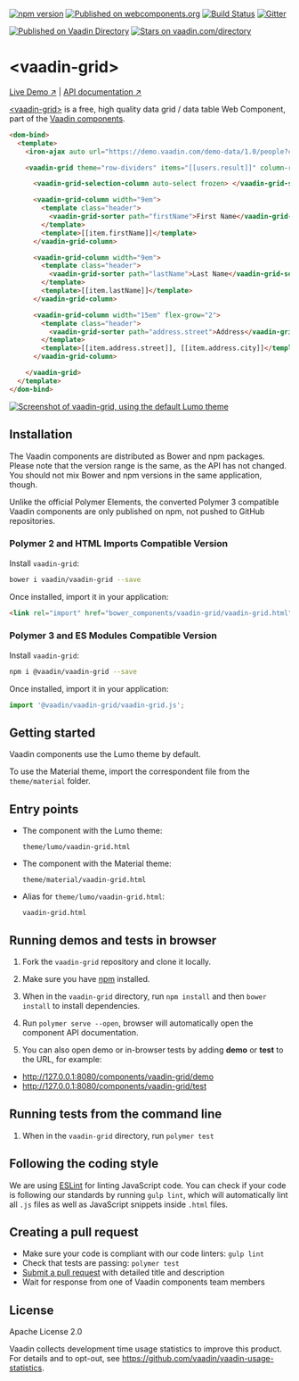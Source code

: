 [![npm version](https://badge.fury.io/js/%40vaadin%2Fvaadin-grid.svg)](https://badge.fury.io/js/%40vaadin%2Fvaadin-grid)
[![Published on webcomponents.org](https://img.shields.io/badge/webcomponents.org-published-blue.svg)](https://www.webcomponents.org/element/vaadin/vaadin-grid)
[![Build Status](https://travis-ci.org/vaadin/vaadin-grid.svg?branch=master)](https://travis-ci.org/vaadin/vaadin-grid)
[![Gitter](https://badges.gitter.im/Join%20Chat.svg)](https://gitter.im/vaadin/web-components?utm_source=badge&utm_medium=badge&utm_campaign=pr-badge)

[![Published on Vaadin  Directory](https://img.shields.io/badge/Vaadin%20Directory-published-00b4f0.svg)](https://vaadin.com/directory/component/vaadinvaadin-grid)
[![Stars on vaadin.com/directory](https://img.shields.io/vaadin-directory/star/vaadinvaadin-grid.svg)](https://vaadin.com/directory/component/vaadinvaadin-grid)

# &lt;vaadin-grid&gt;

[Live Demo ↗](https://vaadin.com/components/vaadin-grid/html-examples)
|
[API documentation ↗](https://vaadin.com/components/vaadin-grid/html-api)

[&lt;vaadin-grid&gt;](https://vaadin.com/components/vaadin-grid) is a free, high quality data grid / data table Web Component, part of the [Vaadin components](https://vaadin.com/components).

<!---
```
<custom-element-demo>
  <template>
    <script src="../webcomponentsjs/webcomponents-lite.js"></script>
    <link rel="import" href="../iron-ajax/iron-ajax.html">
    <link rel="import" href="vaadin-grid.html">
    <link rel="import" href="vaadin-grid-selection-column.html">
    <link rel="import" href="vaadin-grid-sorter.html">
    <next-code-block></next-code-block>
  </template>
</custom-element-demo>
```
-->
```html
<dom-bind>
  <template>
    <iron-ajax auto url="https://demo.vaadin.com/demo-data/1.0/people?count=20" handle-as="json" last-response="{{users}}"></iron-ajax>

    <vaadin-grid theme="row-dividers" items="[[users.result]]" column-reordering-allowed multi-sort>

      <vaadin-grid-selection-column auto-select frozen> </vaadin-grid-selection-column>

      <vaadin-grid-column width="9em">
        <template class="header">
          <vaadin-grid-sorter path="firstName">First Name</vaadin-grid-sorter>
        </template>
        <template>[[item.firstName]]</template>
      </vaadin-grid-column>

      <vaadin-grid-column width="9em">
        <template class="header">
          <vaadin-grid-sorter path="lastName">Last Name</vaadin-grid-sorter>
        </template>
        <template>[[item.lastName]]</template>
      </vaadin-grid-column>

      <vaadin-grid-column width="15em" flex-grow="2">
        <template class="header">
          <vaadin-grid-sorter path="address.street">Address</vaadin-grid-sorter>
        </template>
        <template>[[item.address.street]], [[item.address.city]]</template>
      </vaadin-grid-column>

    </vaadin-grid>
  </template>
</dom-bind>
```

[<img src="https://raw.githubusercontent.com/vaadin/vaadin-grid/master/screenshot.png" alt="Screenshot of vaadin-grid, using the default Lumo theme">](https://vaadin.com/components/vaadin-grid)

## Installation

The Vaadin components are distributed as Bower and npm packages.
Please note that the version range is the same, as the API has not changed.
You should not mix Bower and npm versions in the same application, though.

Unlike the official Polymer Elements, the converted Polymer 3 compatible Vaadin components
are only published on npm, not pushed to GitHub repositories.

### Polymer 2 and HTML Imports Compatible Version

Install `vaadin-grid`:

```sh
bower i vaadin/vaadin-grid --save
```

Once installed, import it in your application:

```html
<link rel="import" href="bower_components/vaadin-grid/vaadin-grid.html">
```
### Polymer 3 and ES Modules Compatible Version

Install `vaadin-grid`:

```sh
npm i @vaadin/vaadin-grid --save
```

Once installed, import it in your application:

```js
import '@vaadin/vaadin-grid/vaadin-grid.js';
```

## Getting started

Vaadin components use the Lumo theme by default.

To use the Material theme, import the correspondent file from the `theme/material` folder.

## Entry points

- The component with the Lumo theme:

  `theme/lumo/vaadin-grid.html`

- The component with the Material theme:

  `theme/material/vaadin-grid.html`

- Alias for `theme/lumo/vaadin-grid.html`:

  `vaadin-grid.html`


## Running demos and tests in browser

1. Fork the `vaadin-grid` repository and clone it locally.

1. Make sure you have [npm](https://www.npmjs.com/) installed.

1. When in the `vaadin-grid` directory, run `npm install` and then `bower install` to install dependencies.

1. Run `polymer serve --open`, browser will automatically open the component API documentation.

1. You can also open demo or in-browser tests by adding **demo** or **test** to the URL, for example:

  - http://127.0.0.1:8080/components/vaadin-grid/demo
  - http://127.0.0.1:8080/components/vaadin-grid/test


## Running tests from the command line

1. When in the `vaadin-grid` directory, run `polymer test`


## Following the coding style

We are using [ESLint](http://eslint.org/) for linting JavaScript code. You can check if your code is following our standards by running `gulp lint`, which will automatically lint all `.js` files as well as JavaScript snippets inside `.html` files.


## Creating a pull request

  - Make sure your code is compliant with our code linters: `gulp lint`
  - Check that tests are passing: `polymer test`
  - [Submit a pull request](https://www.digitalocean.com/community/tutorials/how-to-create-a-pull-request-on-github) with detailed title and description
  - Wait for response from one of Vaadin components team members


## License

Apache License 2.0

Vaadin collects development time usage statistics to improve this product. For details and to opt-out, see https://github.com/vaadin/vaadin-usage-statistics.
